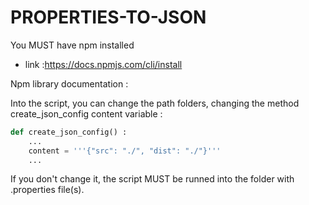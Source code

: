 # PROPERTIES-TO-JSON

You MUST have npm installed

- link :https://docs.npmjs.com/cli/install

Npm library documentation :


Into the script, you can change the path folders, changing the method create_json_config content variable :

```python
def create_json_config() :
    ...
    content = '''{"src": "./", "dist": "./"}'''
    ...
```

If you don't change it, the script MUST be runned into the folder with .properties file(s).
